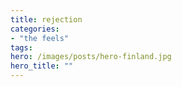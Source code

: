 ```yaml
---
title: rejection
categories:
- "the feels"
tags:
hero: /images/posts/hero-finland.jpg
hero_title: ""
---
```



